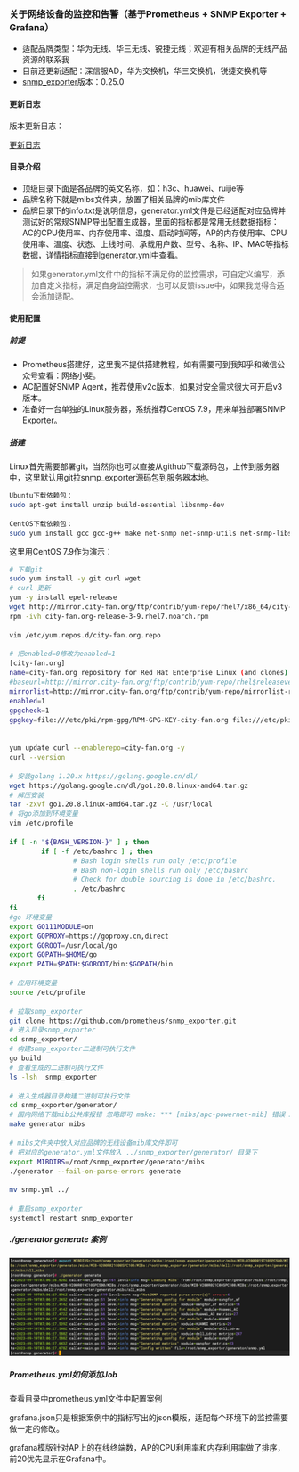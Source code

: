### 关于网络设备的监控和告警（基于Prometheus + SNMP Exporter + Grafana）

- 适配品牌类型：华为无线、华三无线、锐捷无线；欢迎有相关品牌的无线产品资源的联系我
- 目前还更新适配：深信服AD，华为交换机，华三交换机，锐捷交换机等
- [snmp_exporter](https://github.com/prometheus/snmp_exporter)版本：0.25.0

#### 更新日志

版本更新日志：

[更新日志](UPDATE.md)

#### 目录介绍

- 顶级目录下面是各品牌的英文名称，如：h3c、huawei、ruijie等
- 品牌名称下就是mibs文件夹，放置了相关品牌的mib库文件
- 品牌目录下的info.txt是说明信息，generator.yml文件是已经适配对应品牌并测试好的常规SNMP导出配置生成器，里面的指标都是常用无线数据指标：AC的CPU使用率、内存使用率、温度、启动时间等，AP的内存使用率、CPU使用率、温度、状态、上线时间、承载用户数、型号、名称、IP、MAC等指标数据，详情指标直接到generator.yml中查看。

> 如果generator.yml文件中的指标不满足你的监控需求，可自定义编写，添加自定义指标，满足自身监控需求，也可以反馈issue中，如果我觉得合适会添加适配。

#### 使用配置

##### 前提

- Prometheus搭建好，这里我不提供搭建教程，如有需要可到我知乎和微信公众号查看：网络小斐。
- AC配置好SNMP Agent，推荐使用v2c版本，如果对安全需求很大可开启v3版本。
- 准备好一台单独的Linux服务器，系统推荐CentOS 7.9，用来单独部署SNMP Exporter。

##### 搭建

Linux首先需要部署git，当然你也可以直接从github下载源码包，上传到服务器中，这里默认用git拉snmp_exporter源码包到服务器本地。

```bash
Ubuntu下载依赖包：
sudo apt-get install unzip build-essential libsnmp-dev

CentOS下载依赖包：
sudo yum install gcc gcc-g++ make net-snmp net-snmp-utils net-snmp-libs net-snmp-devel
```

这里用CentOS 7.9作为演示：

```bash
# 下载git
sudo yum install -y git curl wget
# curl 更新
yum -y install epel-release 
wget http://mirror.city-fan.org/ftp/contrib/yum-repo/rhel7/x86_64/city-fan.org-release-3-9.rhel7.noarch.rpm
rpm -ivh city-fan.org-release-3-9.rhel7.noarch.rpm

vim /etc/yum.repos.d/city-fan.org.repo

# 把enabled=0修改为enabled=1
[city-fan.org]
name=city-fan.org repository for Red Hat Enterprise Linux (and clones) $releasever ($basearch)
#baseurl=http://mirror.city-fan.org/ftp/contrib/yum-repo/rhel$releasever/$basearch
mirrorlist=http://mirror.city-fan.org/ftp/contrib/yum-repo/mirrorlist-rhel$releasever
enabled=1
gpgcheck=1
gpgkey=file:///etc/pki/rpm-gpg/RPM-GPG-KEY-city-fan.org file:///etc/pki/rpm-gpg/RPM-GPG-KEY-city-fan.org-rhel-7


yum update curl --enablerepo=city-fan.org -y
curl --version

# 安装golang 1.20.x https://golang.google.cn/dl/
wget https://golang.google.cn/dl/go1.20.8.linux-amd64.tar.gz
# 解压安装
tar -zxvf go1.20.8.linux-amd64.tar.gz -C /usr/local
# 将go添加到环境变量
vim /etc/profile

if [ -n "${BASH_VERSION-}" ] ; then
        if [ -f /etc/bashrc ] ; then
                # Bash login shells run only /etc/profile
                # Bash non-login shells run only /etc/bashrc
                # Check for double sourcing is done in /etc/bashrc.
                . /etc/bashrc
       fi
fi
#go 环境变量
export GO111MODULE=on
export GOPROXY=https://goproxy.cn,direct
export GOROOT=/usr/local/go
export GOPATH=$HOME/go
export PATH=$PATH:$GOROOT/bin:$GOPATH/bin

# 应用环境变量
source /etc/profile

# 拉取snmp_exporter
git clone https://github.com/prometheus/snmp_exporter.git
# 进入目录snmp_exporter
cd snmp_exporter/
# 构建snmp_exporter二进制可执行文件
go build
# 查看生成的二进制可执行文件
ls -lsh  snmp_exporter

# 进入生成器目录构建二进制可执行文件
cd snmp_exporter/generator/
# 国内网络下载mib公共库报错 忽略即可 make: *** [mibs/apc-powernet-mib] 错误 22
make generator mibs

# mibs文件夹中放入对应品牌的无线设备mib库文件即可
# 把对应的generator.yml文件放入 ../snmp_exporter/generator/ 目录下
export MIBDIRS=/root/snmp_exporter/generator/mibs
./generator --fail-on-parse-errors generate

mv snmp.yml ../

# 重启snmp_exporter
systemctl restart snmp_exporter
```
##### ./generator generate 案例

![generate](generator.png)

##### Prometheus.yml如何添加Job

查看目录中prometheus.yml文件中配置案例

grafana.json只是根据案例中的指标写出的json模版，适配每个环境下的监控需要做一定的修改。

grafana模版针对AP上的在线终端数，AP的CPU利用率和内存利用率做了排序，前20优先显示在Grafana中。